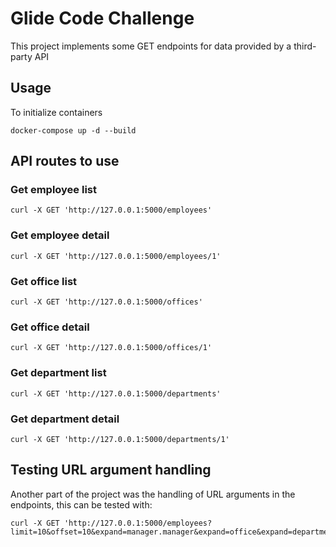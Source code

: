# Glide Code Challenge
This project implements some GET endpoints for data provided by a third-party API

## Usage
To initialize containers

    docker-compose up -d --build

## API routes to use

### Get employee list
    curl -X GET 'http://127.0.0.1:5000/employees'

### Get employee detail
    curl -X GET 'http://127.0.0.1:5000/employees/1'

### Get office list
    curl -X GET 'http://127.0.0.1:5000/offices'

### Get office detail
    curl -X GET 'http://127.0.0.1:5000/offices/1'

### Get department list
    curl -X GET 'http://127.0.0.1:5000/departments'

### Get department detail
    curl -X GET 'http://127.0.0.1:5000/departments/1'

## Testing URL argument handling
Another part of the project was the handling of URL arguments in the endpoints, this can be tested with:

    curl -X GET 'http://127.0.0.1:5000/employees?limit=10&offset=10&expand=manager.manager&expand=office&expand=department.superdepartment
